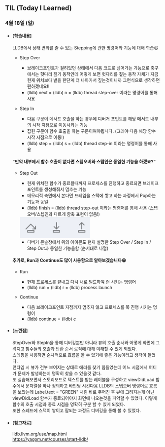 ## TIL (Today I Learned)

### 4월 18일 (일)

- #### [학습내용]
  
  LLDB에서 상태 변화를 줄 수 있는 Stepping에 관한 명령어와 기능에 대해 학습😃
  
  - Step Over
    - 브레이크포인트가 걸려있던 상태에서 다음 코드로 넘어가는 기능으로 축구에서는 헛다리 짚기 동작인데 어떻게 보면 헛다리를 짚는 동작 자체가 지금 현재 위치보다 발을 한단계 더 나아가서 짚는것이니까 그런식으로 생각하면 편하겠네요!!
    - (lldb) next = (lldb) n = (lldb) thread step-over 이라는 명령어를 통해 사용

  - Step In
    - 다음 구문이 메서드 호출을 하는 경우에 디버거 포인트를 해당 메서드 내부의 시작 지점으로 이동시키는 기능
    - 잡힌 구문이 함수 호출을 하는 구문이여야됩니다. (그래야 다음 해당 함수 시작 지점으로 이동!)
    - (lldb) step = (lldb) s = (lldb) thread step-in 이라는 명령어를 통해 사용   

  #### **"만약 내부에서 함수 호출이 없다면 스텝오버와 스텝인은 동일한 기능을 하겠죠?"**   

  - Step Out
    - 현재 위치한 함수가 종료될때까지 프로세스를 진행하고 종료되면 브레이크포인트를 생성해줘서 멈추는 기능
    - 메모리적 측면에서 본다면 프레임을 스택에 쌓고 하는 과정에서 Pop하는 기능과 동일
    - (lldb) finish = (lldb) thread step-out 이라는 명령어를 통해 사용 (스텝오버/스텝인과 다르게 함축 표현이 없음!)   
    <img src = "https://github.com/GREENOVER/Today-I-Learned/blob/master/Image/lldb_7.png" width="50%" height="50%">   
      
    - 디버거 콘솔창에서 위의 아이콘도 현재 설명한 Step Over / Step In / Step Out과 동일한 기능을함 (순서대로 나열)
    
  
  #### **추가로, Run과 Continue도 많이 사용함으로 알아보겠습니다😀**   
  
  - Run
    - 현재 프로세스를 끝내고 다시 새로 빌드하여 런 시키는 명령어
    - (lldb) run = (lldb) r = (lldb) process launch
  
  - Continue
    - 다음 브레이크포인트 지점까지 멈추지 않고 프로세스를 쭉 진행 시키는 명령어
    - (lldb) continue = (lldb) c   
    
  
- #### [느낀점]
  StepOver와 StepIn을 통해 디버깅뿐만 아니라 뷰의 호출 순서와 어떻게 화면에 그려지고 함수들의 호출과 반환 순서 로직에 대해 이해할 수 있게 되었다.   
  스테핑을 사용하면 순차적으로 흐름을 볼 수 있기에 좋은 기능이라고 생각이 들었다.   
  런타임 시 뷰가 전부 보여지는 상태로 에러를 찾기 힘들었는데 어느 시점에서 어디가 문제가 발생하는지 명확히 찾을 수 있을것 같다.   
  또 실습해보면서 스토리보드로 텍스트를 받는 레이블을 구성하고 viewDidLoad 함수에서 문자열을 하나 정의하고 바인딩 시킨다음 LLDB의 스텝오버 명령어로 흐름을 보았는데 Label.text = "GREEN" 처럼 바로 주어진 후 뷰에 그려지는게 아닌 viewDidLoad 함수가 종료되어야지 화면에 나오는것을 파악할 수 있었다. 이렇게 함수의 호출 시점과 종료 시점을 명확히 구분 할 수 있게 되었다.   
  또한 스레드에 스택이 쌓이고 팝되는 과정도 디버깅을 통해 볼 수 있었다.   
  
    
  
- #### [참고자료]
  lldb.llvm.org/use/map.html   
  https://yagom.net/courses/start-lldb/
